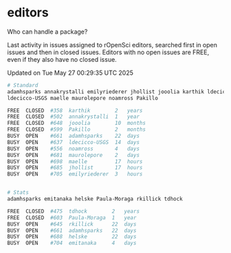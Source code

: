 # editors

Who can handle a package?

Last activity in issues assigned to rOpenSci editors, searched first in open
issues and then in closed issues. Editors with no open issues are FREE, even if
they also have no closed issue.


Updated on Tue May 27 00:29:35 UTC 2025

```bash
# Standard
adamhsparks annakrystalli emilyriederer jhollist jooolia karthik ldecicco
ldecicco-USGS maelle maurolepore noamross Pakillo

FREE  CLOSED  #358  karthik        2   years
FREE  CLOSED  #502  annakrystalli  1   year
FREE  CLOSED  #648  jooolia        10  months
FREE  CLOSED  #599  Pakillo        2   months
BUSY  OPEN    #661  adamhsparks    22  days
BUSY  OPEN    #637  ldecicco-USGS  14  days
BUSY  OPEN    #556  noamross       4   days
BUSY  OPEN    #681  maurolepore    2   days
BUSY  OPEN    #698  maelle         17  hours
BUSY  OPEN    #685  jhollist       17  hours
BUSY  OPEN    #705  emilyriederer  3   hours


# Stats
adamhsparks emitanaka helske Paula-Moraga rkillick tdhock

FREE  CLOSED  #475  tdhock        2   years
FREE  CLOSED  #603  Paula-Moraga  1   year
BUSY  OPEN    #645  rkillick      22  days
BUSY  OPEN    #661  adamhsparks   22  days
BUSY  OPEN    #688  helske        22  days
BUSY  OPEN    #704  emitanaka     4   days
```
